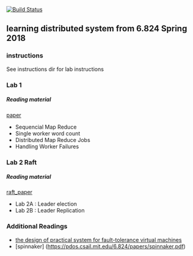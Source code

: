 [![Build Status](https://travis-ci.com/yogyrahmawan/learn_distributed_system.png)](https://travis-ci.com/yogyrahmawan/learn_distributed_system)
## learning distributed system from 6.824 Spring 2018 

### instructions 
See instructions dir for lab instructions

### Lab 1 
##### Reading material
[paper](http://research.google.com/archive/mapreduce-osdi04.pdf)

* Sequencial Map Reduce 
* Single worker word count 
* Distributed Map Reduce Jobs
* Handling Worker Failures

### Lab 2 Raft
##### Reading material
[raft_paper](https://raft.github.io/raft.pdf)

* Lab 2A : Leader election
* Lab 2B : Leader Replication

### Additional Readings 
* [the design of practical system for fault-tolerance virtual machines](http://nil.csail.mit.edu/6.824/2016/papers/vm-ft.pdf)
* [spinnaker] (https://pdos.csail.mit.edu/6.824/papers/spinnaker.pdf)
